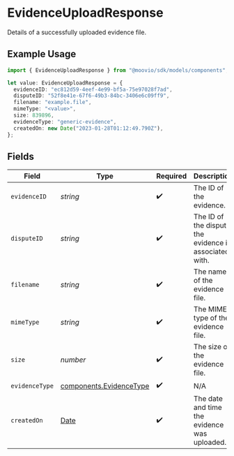 # EvidenceUploadResponse

Details of a successfully uploaded evidence file.

## Example Usage

```typescript
import { EvidenceUploadResponse } from "@moovio/sdk/models/components";

let value: EvidenceUploadResponse = {
  evidenceID: "ec812d59-4eef-4e99-bf5a-75e97028f7ad",
  disputeID: "52f8e41e-67f6-49b3-84bc-3406e6c09ff9",
  filename: "example.file",
  mimeType: "<value>",
  size: 839896,
  evidenceType: "generic-evidence",
  createdOn: new Date("2023-01-28T01:12:49.790Z"),
};
```

## Fields

| Field                                                                                         | Type                                                                                          | Required                                                                                      | Description                                                                                   |
| --------------------------------------------------------------------------------------------- | --------------------------------------------------------------------------------------------- | --------------------------------------------------------------------------------------------- | --------------------------------------------------------------------------------------------- |
| `evidenceID`                                                                                  | *string*                                                                                      | :heavy_check_mark:                                                                            | The ID of the evidence.                                                                       |
| `disputeID`                                                                                   | *string*                                                                                      | :heavy_check_mark:                                                                            | The ID of the dispute the evidence is associated with.                                        |
| `filename`                                                                                    | *string*                                                                                      | :heavy_check_mark:                                                                            | The name of the evidence file.                                                                |
| `mimeType`                                                                                    | *string*                                                                                      | :heavy_check_mark:                                                                            | The MIME type of the evidence file.                                                           |
| `size`                                                                                        | *number*                                                                                      | :heavy_check_mark:                                                                            | The size of the evidence file.                                                                |
| `evidenceType`                                                                                | [components.EvidenceType](../../models/components/evidencetype.md)                            | :heavy_check_mark:                                                                            | N/A                                                                                           |
| `createdOn`                                                                                   | [Date](https://developer.mozilla.org/en-US/docs/Web/JavaScript/Reference/Global_Objects/Date) | :heavy_check_mark:                                                                            | The date and time the evidence was uploaded.                                                  |